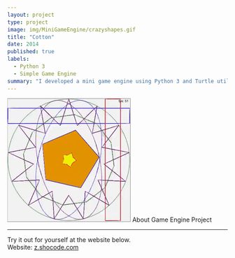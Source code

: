 ```yaml
---
layout: project
type: project
image: img/MiniGameEngine/crazyshapes.gif
title: "Cotton"
date: 2014
published: true
labels:
  - Python 3
  - Simple Game Engine
summary: "I developed a mini game engine using Python 3 and Turtle utilizing Skulpt (A javascript Turtle Port). The site is made to empower beginner and intermediate python users to build simple games. The object oriented python API is very minimal and easy to learn." 
---
```


<img class="img-fluid" src="../img/MiniGameEngine/crazyshapes.gif">
About Game Engine Project

<hr>
Try it out for yourself at the website below.
<br/>
Website: <a href="https://z.shocode.com"><i class="fa-solid fa-browser"></i>z.shocode.com</a>
